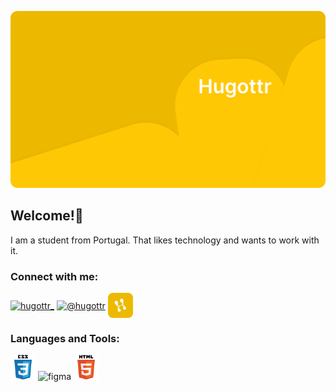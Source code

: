 ![Design and Development](https://github.com/HugoAlmeid4/HugoAlmeid4/blob/main/Frame%202%20(1).png?raw=true)


## Welcome!👋

I am a student from Portugal. That likes technology and wants to work with it.


<h3 align="left">Connect with me:</h3>
<p align="left">
  
<a href="https://twitter.com/hugottr_" target="blank"><img align="center" src="https://raw.githubusercontent.com/rahuldkjain/github-profile-readme-generator/master/src/images/icons/Social/twitter.svg" alt="hugottr_" height="30" width="40" /></a>
<a href="https://www.youtube.com/@Hugottr" target="blank"><img align="center" src="https://raw.githubusercontent.com/rahuldkjain/github-profile-readme-generator/master/src/images/icons/Social/youtube.svg" alt="@hugottr" height="30" width="40" /></a>
<a href="https://hugottr.com"><img align="center" src="https://github.com/HugoAlmeid4/HugoAlmeid4/blob/main/Frame%202%20(3).png?raw=true" alt="hugottr_" height="40" width="40" /></a>

</p>

<h3 align="left">Languages and Tools:</h3>
<p align="left"><img src="https://raw.githubusercontent.com/devicons/devicon/master/icons/css3/css3-original-wordmark.svg" alt="css3" width="40" height="40"/>
<img src="https://www.vectorlogo.zone/logos/figma/figma-icon.svg" alt="figma" width="40" height="40"/> 
<img src="https://raw.githubusercontent.com/devicons/devicon/master/icons/html5/html5-original-wordmark.svg" alt="html5" width="40" height="40"/></p>
